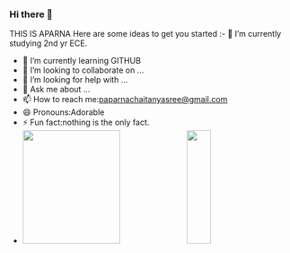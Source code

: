 ### Hi there 👋
THIS IS APARNA
Here are some ideas to get you started
:- 🔭 I’m currently studying 2nd yr ECE.
- 🌱 I’m currently learning GITHUB
- 👯 I’m looking to collaborate on ...
- 🤔 I’m looking for help with ...
- 💬 Ask me about ...
- 📫 How to reach me:paparnachaitanyasree@gmail.com
- 😄 Pronouns:Adorable
- ⚡ Fun fact:nothing is the only fact.
- <div>
      <img style="zoom:100%" src=https://github-readme-stats.vercel.app/api?username=AparnaChaitanyaSreePinagadi&show_icons=true&theme=prussian height=202, width=60% />
    <img style="zoom:100%" src=https://github-readme-stats.vercel.app/api/top-langs/?username=AparnaChaitanyaSreePinagadi&show_icons=true&hide_border=true&theme=dark&hide=CSS,JavaScript height=202 width=30% />
</div>

